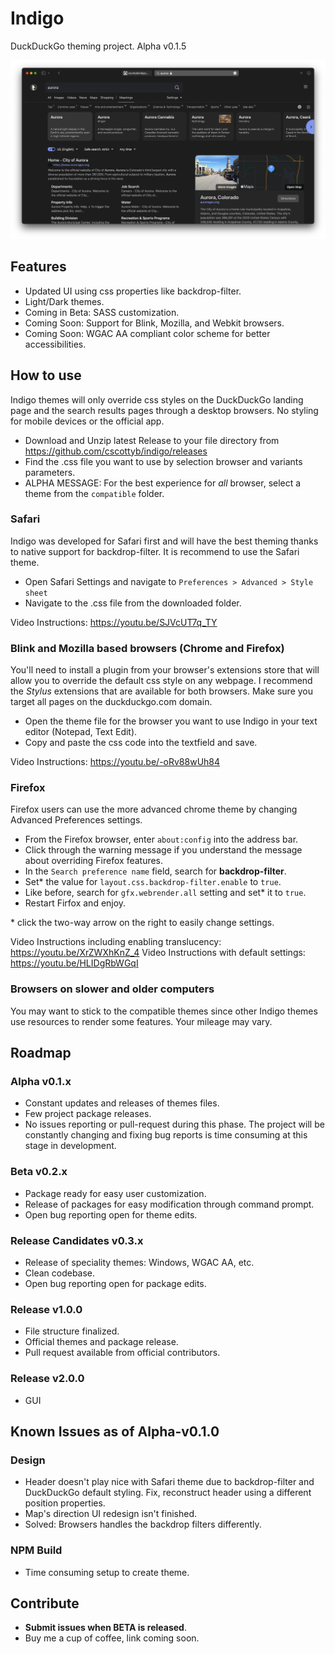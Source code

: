 # Indigo

DuckDuckGo theming project. Alpha v0.1.5



![screenshot](./src/assets/screenshot.png)

## Features
- Updated UI using css properties like backdrop-filter.
- Light/Dark themes.
- Coming in Beta: SASS customization.
- Coming Soon: Support for Blink, Mozilla, and Webkit browsers.
- Coming Soon: WGAC AA compliant color scheme for better accessibilities.


## How to use
Indigo themes will only override css styles on the DuckDuckGo landing page and the search results pages through a desktop browsers. No styling for mobile devices or the official app.

- Download and Unzip latest Release to your file directory from https://github.com/cscottyb/indigo/releases
- Find the .css file you want to use by selection browser and variants parameters.
- ALPHA MESSAGE: For the best experience for *all* browser, select a theme from the `compatible` folder.   

### Safari
Indigo was developed for Safari first and will have the best theming thanks to native support for backdrop-filter. It is recommend to use the Safari theme.
- Open Safari Settings and navigate to `Preferences > Advanced > Style sheet`
- Navigate to the .css file from the downloaded folder.

Video Instructions: https://youtu.be/SJVcUT7q_TY

### Blink and Mozilla based browsers (Chrome and Firefox)
You'll need to install a plugin from your browser's extensions store that will allow you to override the default css style on any webpage. I recommend the *Stylus* extensions that are available for both browsers. Make sure you target all pages on the duckduckgo.com domain.
- Open the theme file for the browser you want to use Indigo in your text editor (Notepad, Text Edit).
- Copy and paste the css code into the textfield and save.

Video Instructions: https://youtu.be/-oRv88wUh84

### Firefox
Firefox users can use the more advanced chrome theme by changing Advanced Preferences settings.
- From the Firefox browser, enter `about:config` into the address bar.
- Click through the warning message if you understand the message about overriding Firefox features.
- In the `Search preference name` field, search for **backdrop-filter**.
- Set* the value for `layout.css.backdrop-filter.enable` to `true`.
- Like before, search for `gfx.webrender.all` setting and set* it to `true`.
- Restart Firfox and enjoy.

\* click the two-way arrow on the right to easily change settings.

Video Instructions including enabling translucency: https://youtu.be/XrZWXhKnZ_4
Video Instructions with default settings: https://youtu.be/HLIDgRbWGqI


### Browsers on slower and older computers
You may want to stick to the compatible themes since other Indigo themes use resources to render some features. Your mileage may vary.




## Roadmap
### Alpha v0.1.x
- Constant updates and releases of themes files.
- Few project package releases.
- No issues reporting or pull-request during this phase. The project will be constantly changing and fixing bug reports is time consuming at this stage in development.

### Beta v0.2.x
- Package ready for easy user customization.  
- Release of packages for easy modification through command prompt.
- Open bug reporting open for theme edits.

### Release Candidates v0.3.x
- Release of speciality themes: Windows, WGAC AA, etc.
- Clean codebase.
- Open bug reporting open for package edits.

### Release v1.0.0
- File structure finalized.
- Official themes and package release.    
- Pull request available from official contributors.

### Release v2.0.0
- GUI

## Known Issues as of Alpha-v0.1.0
### Design
- Header doesn't play nice with Safari theme due to backdrop-filter and DuckDuckGo default styling. Fix, reconstruct header using a different position properties.
- Map's direction UI redesign isn't finished.
- Solved: Browsers handles the backdrop filters differently.


### NPM Build
- Time consuming setup to create theme.


## Contribute
- **Submit issues when BETA is released**.
- Buy me a cup of coffee, link coming soon.
